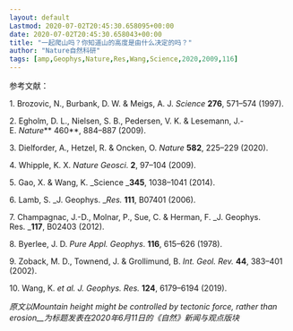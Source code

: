 ```yaml
---
layout: default
Lastmod: 2020-07-02T20:45:30.658095+00:00
date: 2020-07-02T20:45:30.658043+00:00
title: "一起爬山吗？你知道山的高度是由什么决定的吗？"
author: "Nature自然科研"
tags: [amp,Geophys,Nature,Res,Wang,Science,2020,2009,116]
---
```


参考文献：

1. Brozovic, N., Burbank, D. W. & Meigs, A. J. _Science_ **276**, 571–574 (1997).

2. Egholm, D. L., Nielsen, S. B., Pedersen, V. K. & Lesemann, J.-E. _Nature_** 460**, 884–887 (2009).

3. Dielforder, A., Hetzel, R. & Oncken, O. _Nature_ **582**, 225–229 (2020).

4. Whipple, K. X. _Nature Geosci_. **2**, 97–104 (2009).

5. Gao, X. & Wang, K. _Science _**345**, 1038–1041 (2014).

6. Lamb, S. _J. Geophys. __Res._ **111**, B07401 (2006).

7. Champagnac, J.-D., Molnar, P., Sue, C. & Herman, F. _J. Geophys. Res. _**117**, B02403 (2012).

8. Byerlee, J. D. _Pure Appl. Geophys_. **116**, 615–626 (1978).

9. Zoback, M. D., Townend, J. & Grollimund, B. _Int. Geol. Rev._ **44**, 383–401 (2002).

10. Wang, K. _et al. J. Geophys. Res._ **124**, 6179–6194 (2019).

_原文以Mountain height might be controlled by tectonic force, rather than erosion__为标题发表在2020年6月11日的《自然》新闻与观点版块_

